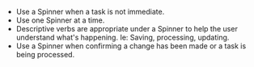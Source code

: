 - Use a Spinner when a task is not immediate.
- Use one Spinner at a time.
- Descriptive verbs are appropriate under a Spinner to help the user understand what's happening. Ie: Saving, processing, updating.
- Use a Spinner when confirming a change has been made or a task is being processed.